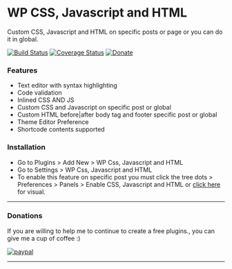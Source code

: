 # WP CSS, Javascript and HTML

Custom CSS, Javascript and HTML on specific posts or page or you can do it in global.

[![Build Status](http://img.shields.io/travis/badges/badgerbadgerbadger.svg?style=flat-square)](https://wordpress.org) [![Coverage Status](http://img.shields.io/coveralls/badges/badgerbadgerbadger.svg?style=flat-square)](https://coveralls.io/r/badges/badgerbadgerbadger) [![Donate](https://img.shields.io/badge/Donate-PayPal-green.svg)](https://www.paypal.me/jundellagbo)

### Features
* Text editor with syntax highlighting
* Code validation
* Inlined CSS AND JS
* Custom CSS and Javascript on specific post or global
* Custom HTML before|after body tag and footer specific post or global
* Theme Editor Preference
* Shortcode contents supported

### Installation
* Go to Plugins > Add New > WP Css, Javascript and HTML
* Go to Settings > WP Css, Javascript and HTML
* To enable this feature on specific post you must click the tree dots > Preferences > Panels > Enable CSS, Javascript and HTML or [click here](https://ps.w.org/wp-css-and-js-code/assets/screenshot-1.png?rev=2755443) for visual. 

---

### Donations

If you are willing to help me to continue to create a free plugins., you can give me a cup of coffee :) 

[![paypal](https://www.paypalobjects.com/en_US/i/btn/btn_donateCC_LG.gif)](https://www.paypal.me/jundellagbo)

---